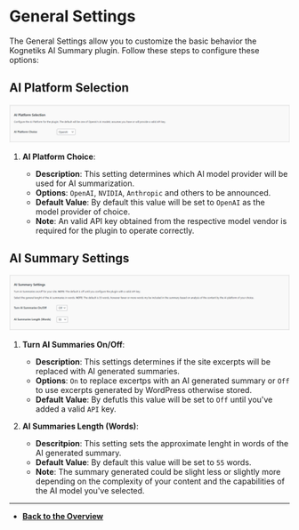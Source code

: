 # General Settings

The General Settings allow you to customize the basic behavior the Kognetiks AI Summary plugin. Follow these steps to configure these options:

## AI Platform Selection

![AI Platform Selection](ai-platform-selection.png)

1. **AI Platform Choice**:

   - **Description**: This setting determines which AI model provider will be used for AI summarization.
   - **Options**: `OpenAI`, `NVIDIA`, `Anthropic` and others to be announced.
   - **Default Value**: By default this value will be set to `OpenAI` as the model provider of choice.
   - **Note**: An valid API key obtained from the respective model vendor is required for the plugin to operate correctly.

## AI Summary Settings

![AI Summary Settings](ai-summary-settings.png)

1. **Turn AI Summaries On/Off**:

   - **Description**: This settings determines if the site excerpts will be replaced with AI generated summaries.
   - **Options**: `On` to replace excertps with an AI generated summary or `Off` to use excerpts generated by WordPress otherwise stored.
   - **Default Value**: By defutls this value will be set to `Off` until you've added a valid `API` key.

2. **AI Summaries Length (Words)**:

   - **Descritpion**: This setting sets the approximate lenght in words of the AI generated summary.
   - **Default Value**: By default this value will be set to `55` words.
   - **Note**: The summary generated could be slight less or slightly more depending on the complexity of your content and the capabilities of the AI model you've selected.

---

* **[Back to the Overview](/overview.md)**